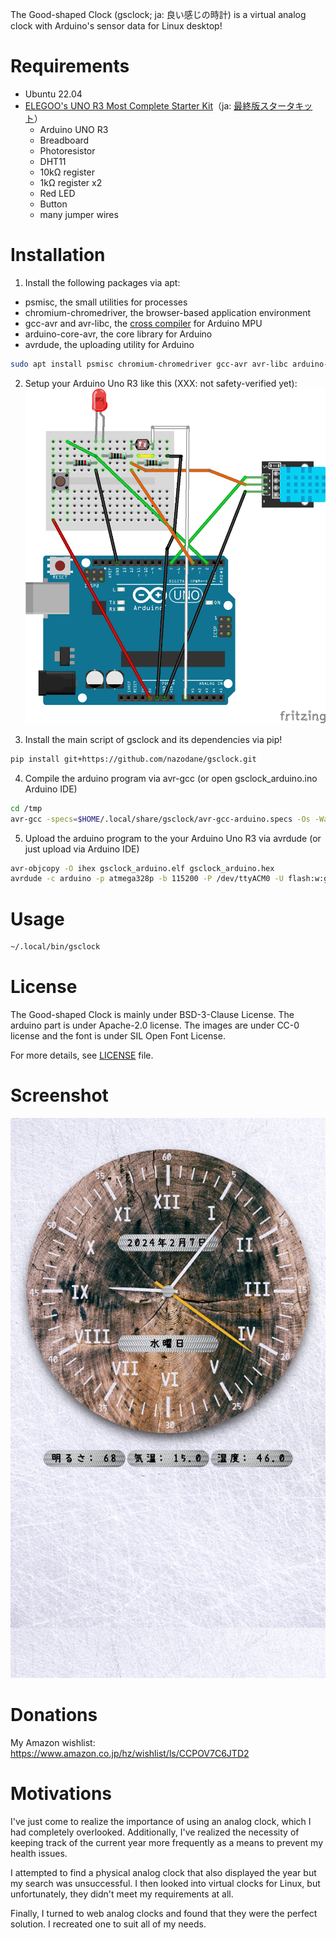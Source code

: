 The Good-shaped Clock (gsclock; ja: 良い感じの時計) is a virtual analog clock with Arduino's sensor data for Linux desktop!

Requirements
============
* Ubuntu 22.04
* [ELEGOO's UNO R3 Most Complete Starter Kit](https://www.elegoo.com/en-jp/products/elegoo-uno-most-complete-starter-kit)（ja: [最終版スタータキット](https://www.amazon.co.jp/dp/B06Y56JV64)）
  * Arduino UNO R3
  * Breadboard
  * Photoresistor
  * DHT11
  * 10kΩ register
  * 1kΩ register x2
  * Red LED
  * Button
  * many jumper wires

Installation
============
1. Install the following packages via apt:
* psmisc, the small utilities for processes
* chromium-chromedriver, the browser-based application environment
* gcc-avr and avr-libc, the [cross compiler](https://en.wikipedia.org/wiki/Cross_compiler) for Arduino MPU
* arduino-core-avr, the core library for Arduino
* avrdude, the uploading utility for Arduino
```bash
sudo apt install psmisc chromium-chromedriver gcc-avr avr-libc arduino-core-avr avrdude
```

2. Setup your Arduino Uno R3 like this (XXX: not safety-verified yet):
![Arduino Setup Image](gsclock_arduino_uno_sketch.png)

3. Install the main script of gsclock and its dependencies via pip!
```bash
pip install git+https://github.com/nazodane/gsclock.git
```

4. Compile the arduino program via avr-gcc (or open gsclock_arduino.ino Arduino IDE)
```bash
cd /tmp
avr-gcc -specs=$HOME/.local/share/gsclock/avr-gcc-arduino.specs -Os -Wall -mmcu=atmega328p -ffunction-sections -fdata-sections -DF_CPU=16000000L -DARDUINO=10807 -DARDUINO_AVR_UNO -DARDUINO_ARCH_AVR -I/usr/share/arduino/hardware/arduino/avr/cores/arduino -I/usr/share/arduino/hardware/arduino/avr/variants/standard  /usr/share/arduino/hardware/arduino/avr/cores/arduino/*.cpp  /usr/share/arduino/hardware/arduino/avr/cores/arduino/*.c -x c++ ~/.local/share/gsclock/gsclock_arduino.ino -o gsclock_arduino.elf
```

5. Upload the arduino program to the your Arduino Uno R3 via avrdude (or just upload via Arduino IDE)
```bash
avr-objcopy -O ihex gsclock_arduino.elf gsclock_arduino.hex
avrdude -c arduino -p atmega328p -b 115200 -P /dev/ttyACM0 -U flash:w:gsclock_arduino.hex
```


Usage
=====
```bash
~/.local/bin/gsclock
```

License
=======
The Good-shaped Clock is mainly under BSD-3-Clause License. The arduino part is under Apache-2.0 license. The images are under CC-0 license and the font is under SIL Open Font License.

For more details, see [LICENSE](LICENSE) file.

Screenshot
==========
![Good-shaped Clock Screenshot Image](gslock.png)

Donations
=========
My Amazon wishlist: https://www.amazon.co.jp/hz/wishlist/ls/CCPOV7C6JTD2

Motivations
===========
I've just come to realize the importance of using an analog clock, which I had completely overlooked. Additionally, I've realized the necessity of keeping track of the current year more frequently as a means to prevent my health issues.

I attempted to find a physical analog clock that also displayed the year but my search was unsuccessful. I then looked into virtual clocks for Linux, but unfortunately, they didn't meet my requirements at all.

Finally, I turned to web analog clocks and found that they were the perfect solution. I recreated one to suit all of my needs.
